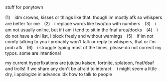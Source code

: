stuff for ponytown

(1)　idm crowns, kisses or things like that. though im mostly afk so whispers are better for me　(2)　i replace words like two/too with numbers　(3)　i am not usually online, but if i am i tend to sit in the fnaf area/docks　(4)　i do not have a dni list, i block freely and without warnings　(5)　if im not comfy talking to you i probably won't talk or reply to whispers, that or i'm prob afk　(6)　i struggle typing most of the times, please do not correct my typos. some are intentional


my current hyperfixations are jujutsu kaisen, fortnite, splatoon, fnaf/dsaf and trolls! if we share any don't be afraid to interact.　i might seem a little dry, i apologize in advance idk how to talk to people

<!---
oIdsport/oIdsport is a ✨ special ✨ repository because its `README.md` (this file) appears on your GitHub profile.
You can click the Preview link to take a look at your changes.
--->
